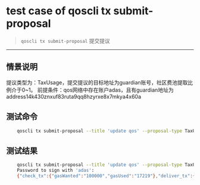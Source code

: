 # test case of qoscli tx submit-proposal

> `qoscli tx submit-proposal` 提交提议

---

## 情景说明

提议类型为：TaxUsage，提交提议的目标地址为guardian账号，社区费池提取比例介于0~1。
前提条件：qos网络中存在账户adas，且有guardian地址为address14k430znxuf83ruta9qq8hzyrxe8x7mkya4x60a

## 测试命令

```bash
    qoscli tx submit-proposal --title 'update qos' --proposal-type TaxUsage --proposer adas --deposit 50000000 --description 'this is the description' --dest-address address14k430znxuf83ruta9qq8hzyrxe8x7mkya4x60a --percent 0.5

```

## 测试结果

```bash
    qoscli tx submit-proposal --title 'update qos' --proposal-type TaxUsage --proposer adas --deposit 50000000 --description 'this is the description' --dest-address address14k430znxuf83ruta9qq8hzyrxe8x7mkya4x60a --percent 0.5
    Password to sign with 'adas':
    {"check_tx":{"gasWanted":"100000","gasUsed":"17219"},"deliver_tx":{"gasWanted":"100000","gasUsed":"65240","tags":[{"key":"YWN0aW9u","value":"c3VibWl0LXByb3Bvc2Fs"},{"key":"cHJvcG9zYWwtaWQ=","value":"Ng=="},{"key":"cHJvcG9zZXI=","value":"YWRkcmVzczFsNmp1YXF5OWZrMGRwczBmbjVkY2c0ZnB5MzZ6bXJ5cDhteTR1eA=="},{"key":"cHJvcG9zYWwtdHlwZQ==","value":"VGF4VXNhZ2U="}]},"hash":"BC1015EE299133FA2EBC0851D507AAF0CBAEB9BD7E6B820763723A102EC71B3F","height":"517822"}
```
